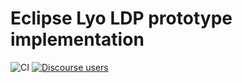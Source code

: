 # Eclipse Lyo LDP prototype implementation

![CI](https://github.com/eclipse/lyo.ldp/workflows/CI/badge.svg)
[![Discourse users](https://img.shields.io/discourse/users?color=28bd84&server=https%3A%2F%2Fforum.open-services.net%2F)](https://forum.open-services.net/)
